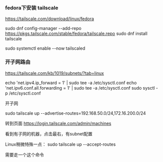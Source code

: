 

### fedora下安装 tailscale

https://tailscale.com/download/linux/fedora

sudo dnf config-manager --add-repo https://pkgs.tailscale.com/stable/fedora/tailscale.repo
sudo dnf install tailscale

sudo systemctl enable --now tailscaled

### 开子网路由

https://tailscale.com/kb/1019/subnets/?tab=linux

echo 'net.ipv4.ip_forward = 1' | sudo tee -a /etc/sysctl.conf
echo 'net.ipv6.conf.all.forwarding = 1' | sudo tee -a /etc/sysctl.conf
sudo sysctl -p /etc/sysctl.conf

开子网

sudo tailscale up --advertise-routes=192.168.50.0/24,172.16.200.0/24

转到页面
https://login.tailscale.com/admin/machines

看到有子网的机器，点击最右，有subnet配置

Linux稍微特殊一点：
sudo tailscale up --accept-routes

需要走一个这个命令